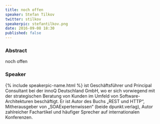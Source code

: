```yaml
---
title: noch offen
speaker: Stefan Tilkov
twitter: stilkov
speakerpic: stefantilkov.png
date: 2016-09-08 18:30
published: false
---
```


### Abstract

noch offen

### Speaker

{% include speakerpic-name.html %} ist Geschäftsführer und Principal Consultant bei der innoQ Deutschland GmbH, wo er sich vorwiegend mit der strategischen Beratung von Kunden im Umfeld von Software-Architekturen beschäftigt. Er ist Autor des Buchs „REST und HTTP“, Mitherausgeber von „SOAExpertenwissen“ (beide dpunkt.verlag), Autor zahlreicher Fachartikel und häufiger Sprecher auf internationalen Konferenzen.

